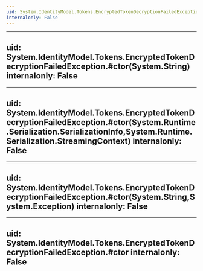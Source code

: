 ```yaml
---
uid: System.IdentityModel.Tokens.EncryptedTokenDecryptionFailedException
internalonly: False
---
```


---
uid: System.IdentityModel.Tokens.EncryptedTokenDecryptionFailedException.#ctor(System.String)
internalonly: False
---

---
uid: System.IdentityModel.Tokens.EncryptedTokenDecryptionFailedException.#ctor(System.Runtime.Serialization.SerializationInfo,System.Runtime.Serialization.StreamingContext)
internalonly: False
---

---
uid: System.IdentityModel.Tokens.EncryptedTokenDecryptionFailedException.#ctor(System.String,System.Exception)
internalonly: False
---

---
uid: System.IdentityModel.Tokens.EncryptedTokenDecryptionFailedException.#ctor
internalonly: False
---
